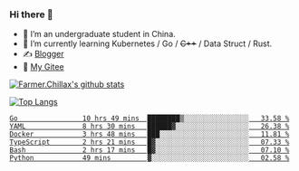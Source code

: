 ### Hi there 👋

- 🔭 I’m an undergraduate student in China.
- 🌱 I’m currently learning Kubernetes / Go / ~~C++~~ / Data Struct / Rust.
- ✍️ [Blogger](https://blog.farmer233.top)
- 🤔 [My Gitee](https://gitee.com/Farmer-chong)


[![Farmer.Chillax's github stats](https://github-readme-stats.vercel.app/api?username=FarmerChillax)](https://github.com/anuraghazra/github-readme-stats)

[![Top Langs](https://github-readme-stats.vercel.app/api/top-langs/?username=FarmerChillax&layout=compact&hide=html,css,javascript)](https://github.com/anuraghazra/github-readme-stats)

<p>
  <a href="https://wakatime.com/@Farmer">
        <!--START_SECTION:waka-->

```text
Go                10 hrs 49 mins  ████████▒░░░░░░░░░░░░░░░░   33.58 %
YAML              8 hrs 30 mins   ██████▓░░░░░░░░░░░░░░░░░░   26.38 %
Docker            3 hrs 48 mins   ███░░░░░░░░░░░░░░░░░░░░░░   11.81 %
TypeScript        2 hrs 21 mins   █▓░░░░░░░░░░░░░░░░░░░░░░░   07.33 %
Bash              2 hrs 17 mins   █▓░░░░░░░░░░░░░░░░░░░░░░░   07.10 %
Python            49 mins         ▓░░░░░░░░░░░░░░░░░░░░░░░░   02.58 %
```

<!--END_SECTION:waka-->
  </a>
</p>

<!--
**Farmer-chong/Farmer-chong** is a ✨ _special_ ✨ repository because its `README.md` (this file) appears on your GitHub profile.

Here are some ideas to get you started:

- 🔭 I’m currently working on ...
- 🌱 I’m currently learning ...
- 👯 I’m looking to collaborate on ...
- 🤔 I’m looking for help with ...
- 💬 Ask me about ...
- 📫 How to reach me: ...
- 😄 Pronouns: ...
- ⚡ Fun fact: ...
-->
